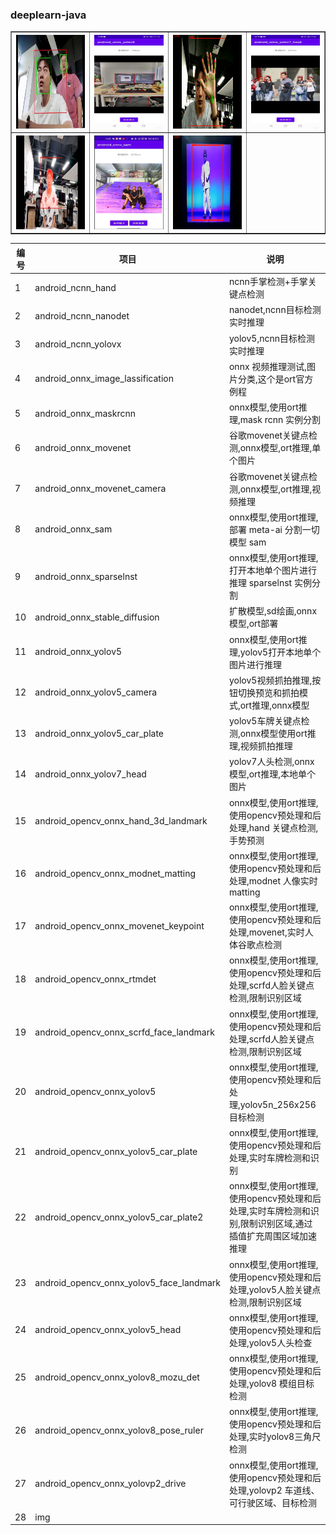 <div class="container">
<div class="row">
<h3>deeplearn-java</h3>	
</div>

<table border="1">
  <tr>
    <th><img src="img/p1.gif" width="200" height="150"></th>
    <th><img src="img/p1.jpeg" width="200" height="150"></th>
    <th><img src="img/p2.gif" width="200" height="150"></th>
    <th><img src="img/p2.jpeg" width="200" height="150"></th>
  </tr>
  <tr>
    <th><img src="img/p3.gif" width="200" height="150"></th>
    <th><img src="img/p3.png" width="200" height="150"></th>
    <th><img src="img/p4.gif" width="200" height="150"></th>
  </tr>
</table>
  
<div class="row">
<div class="span4">
<table class="table">
<thead>
<tr>
<th>
编号
</th>
<th>
项目
</th>
<th>
说明
</th>
</tr>
</thead>
<tbody>
<tr><td>1</td><td>android_ncnn_hand</td><td>ncnn手掌检测+手掌关键点检测</td></tr>
<tr><td>2</td><td>android_ncnn_nanodet</td><td>nanodet,ncnn目标检测实时推理</td></tr>
<tr><td>3</td><td>android_ncnn_yolovx</td><td>yolov5,ncnn目标检测实时推理</td></tr>
<tr><td>4</td><td>android_onnx_image_lassification</td><td>onnx 视频推理测试,图片分类,这个是ort官方例程</td></tr>
<tr><td>5</td><td>android_onnx_maskrcnn</td><td>onnx模型,使用ort推理,mask rcnn 实例分割</td></tr>
<tr><td>6</td><td>android_onnx_movenet</td><td>谷歌movenet关键点检测,onnx模型,ort推理,单个图片</td></tr>
<tr><td>7</td><td>android_onnx_movenet_camera</td><td>谷歌movenet关键点检测,onnx模型,ort推理,视频推理</td></tr>
<tr><td>8</td><td>android_onnx_sam</td><td>onnx模型,使用ort推理,部署 meta-ai 分割一切模型 sam</td></tr>
<tr><td>9</td><td>android_onnx_sparselnst</td><td>onnx模型,使用ort推理,打开本地单个图片进行推理 sparselnst 实例分割</td></tr>
<tr><td>10</td><td>android_onnx_stable_diffusion</td><td>扩散模型,sd绘画,onnx模型,ort部署</td></tr>
<tr><td>11</td><td>android_onnx_yolov5</td><td>onnx模型,使用ort推理,yolov5打开本地单个图片进行推理</td></tr>
<tr><td>12</td><td>android_onnx_yolov5_camera</td><td>yolov5视频抓拍推理,按钮切换预览和抓拍模式,ort推理,onnx模型</td></tr>
<tr><td>13</td><td>android_onnx_yolov5_car_plate</td><td>yolov5车牌关键点检测,onnx模型使用ort推理,视频抓拍推理</td></tr>
<tr><td>14</td><td>android_onnx_yolov7_head</td><td>yolov7人头检测,onnx模型,ort推理,本地单个图片</td></tr>
<tr><td>15</td><td>android_opencv_onnx_hand_3d_landmark</td><td>onnx模型,使用ort推理,使用opencv预处理和后处理,hand 关键点检测,手势预测</td></tr>
<tr><td>16</td><td>android_opencv_onnx_modnet_matting</td><td>onnx模型,使用ort推理,使用opencv预处理和后处理,modnet 人像实时matting</td></tr>
<tr><td>17</td><td>android_opencv_onnx_movenet_keypoint</td><td>onnx模型,使用ort推理,使用opencv预处理和后处理,movenet,实时人体谷歌点检测</td></tr>
<tr><td>18</td><td>android_opencv_onnx_rtmdet</td><td>onnx模型,使用ort推理,使用opencv预处理和后处理,scrfd人脸关键点检测,限制识别区域</td></tr>
<tr><td>19</td><td>android_opencv_onnx_scrfd_face_landmark</td><td>onnx模型,使用ort推理,使用opencv预处理和后处理,scrfd人脸关键点检测,限制识别区域</td></tr>
<tr><td>20</td><td>android_opencv_onnx_yolov5</td><td>onnx模型,使用ort推理,使用opencv预处理和后处理,yolov5n_256x256 目标检测</td></tr>
<tr><td>21</td><td>android_opencv_onnx_yolov5_car_plate</td><td>onnx模型,使用ort推理,使用opencv预处理和后处理,实时车牌检测和识别</td></tr>
<tr><td>22</td><td>android_opencv_onnx_yolov5_car_plate2</td><td>onnx模型,使用ort推理,使用opencv预处理和后处理,实时车牌检测和识别,限制识别区域,通过插值扩充周围区域加速推理</td></tr>
<tr><td>23</td><td>android_opencv_onnx_yolov5_face_landmark</td><td>onnx模型,使用ort推理,使用opencv预处理和后处理,yolov5人脸关键点检测,限制识别区域</td></tr>
<tr><td>24</td><td>android_opencv_onnx_yolov5_head</td><td>onnx模型,使用ort推理,使用opencv预处理和后处理,yolov5人头检查</td></tr>
<tr><td>25</td><td>android_opencv_onnx_yolov8_mozu_det</td><td>onnx模型,使用ort推理,使用opencv预处理和后处理,yolov8 模组目标检测</td></tr>
<tr><td>26</td><td>android_opencv_onnx_yolov8_pose_ruler</td><td>onnx模型,使用ort推理,使用opencv预处理和后处理,实时yolov8三角尺检测</td></tr>
<tr><td>27</td><td>android_opencv_onnx_yolovp2_drive</td><td>onnx模型,使用ort推理,使用opencv预处理和后处理,yolovp2 车道线、可行驶区域、目标检测</td></tr>
<tr><td>28</td><td>img</td><td></td></tr>
</tbody>
</table>
</div>
<div class="span4">
</div>
</div>
</div>
